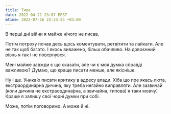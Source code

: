 ```yaml
---
title: Тиша
date: 2022-04-21 23:07 EEST
mtime: 2022-07-16 22:34:25 +03:00
---
```


В перші дні війни я майже нічого не писав.

Потім потроху почав десь щось коментувати, ретвітити та лайкати. Але не так щоб багато. І якось виважено, більш обачливо. На довоєнний рівнь я так і не повернувся.

Мені майже завжди є що сказати, але чи є моя думка справді важливою? Думаю, що краще писати менше, але якісніше.

Ну і ще. Уника́ю писати критику в адресу влади. Хіба що пре якась люта, екстраординарна дичина, яку треба негайно виправляти. Але зазвичай (коли дичина не екстраордина́рна, а звичайна, типова) я таки мовчу́. Краще я залишу свої чорні думки при собі.

Може, потім поговоримо. А може й ні.
